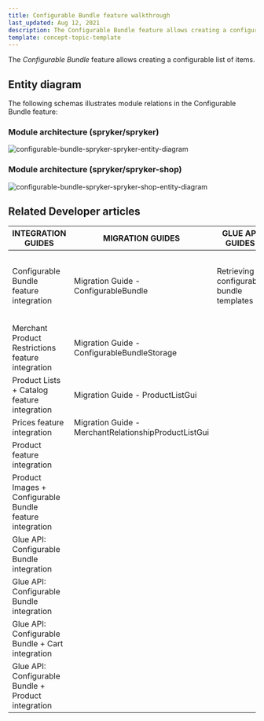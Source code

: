 ```yaml
---
title: Configurable Bundle feature walkthrough
last_updated: Aug 12, 2021
description: The Configurable Bundle feature allows creating a configurable list of items.
template: concept-topic-template
---
```


The _Configurable Bundle_ feature allows creating a configurable list of items.

<!--
To learn more about the feature and to find out how end users use it, see [Configurable Bundle feature overview](https://documentation.spryker.com/docs/configurable-bundle-feature-overview) for business users.
-->

## Entity diagram

The following schemas illustrates module relations in the Configurable Bundle feature:

### Module architecture (spryker/spryker)

<div class="width-100">

![configurable-bundle-spryker-spryker-entity-diagram](https://confluence-connect.gliffy.net/embed/image/12083b7a-4a09-4bc2-922c-e55d8382f542.png?utm_medium=live&utm_source=custom)

</div>

### Module architecture (spryker/spryker-shop)

<div class="width-100">

![configurable-bundle-spryker-spryker-shop-entity-diagram](https://confluence-connect.gliffy.net/embed/image/681b72ec-5381-4e69-893d-52f90ce0b250.png?utm_medium=live&utm_source=custom)

</div>

## Related Developer articles

|INTEGRATION GUIDES  | MIGRATION GUIDES | GLUE API GUIDES | HOWTOS |
|---------|---------|---------|---------|
| Configurable Bundle feature integration | Migration Guide - ConfigurableBundle | Retrieving configurable bundle templates | HowTo - Render Configurable Bundle Templates in the Storefront  |
| Merchant Product Restrictions feature integration | Migration Guide - ConfigurableBundleStorage |   |   |
| Product Lists + Catalog feature integration  | Migration Guide - ProductListGui |   |   |
| Prices feature integration  | Migration Guide - MerchantRelationshipProductListGui  |   |   |
| Product feature integration |   |   |   |
| Product Images + Configurable Bundle feature integration  |   |   |   |
|Glue API: Configurable Bundle integration |   |   |   |
|Glue API: Configurable Bundle integration |   |   |   |
|Glue API: Configurable Bundle + Cart integration |   |   |   |
|Glue API: Configurable Bundle + Product integration |   |   |   |
